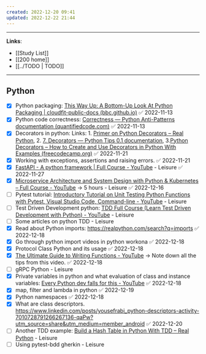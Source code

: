 ```yaml
---
created: 2022-12-20 09:41
updated: 2022-12-22 21:44
---
```

---
**Links**: 
- [[Study List]]
- [[200 home]]
- [[../TODO | TODO]]

---
## Python
- [x] Python packaging: [This Way Up: A Bottom-Up Look At Python Packaging | cloudfit-public-docs (bbc.github.io)](https://bbc.github.io/cloudfit-public-docs/packaging/this_way_up.html) ✅ 2022-11-13
- [x] Python code correctness: [Correctness — Python Anti-Patterns documentation (quantifiedcode.com)](https://docs.quantifiedcode.com/python-anti-patterns/correctness/index.html) ✅ 2022-11-13
- [x] Decorators in python: Links: 1. [Primer on Python Decorators – Real Python](https://realpython.com/primer-on-python-decorators/), 2. [7. Decorators — Python Tips 0.1 documentation](https://book.pythontips.com/en/latest/decorators.html), 3.[Python Decorators – How to Create and Use Decorators in Python With Examples (freecodecamp.org)](https://www.freecodecamp.org/news/python-decorators-explained-with-examples/) ✅ 2022-11-21
- [x] Working with exceptions, assertions and raising errors. ✅ 2022-11-21
- [x] [FastAPI - A python framework | Full Course - YouTube](https://www.youtube.com/watch?v=7t2alSnE2-I) - Leisure ✅ 2022-11-27
- [x] [Microservice Architecture and System Design with Python & Kubernetes – Full Course - YouTube](https://www.youtube.com/watch?v=hmkF77F9TLw) -> 5 hours - Leisure ✅ 2022-12-16
- [ ]  Pytest tutorial: [Introductory Tutorial on Unit Testing Python Functions with Pytest, Visual Studio Code, Command-line - YouTube](https://www.youtube.com/watch?v=UMgxJvozR5A) - Leisure
- [ ] Test Driven Development python: [TDD Full Course (Learn Test Driven Development with Python) - YouTube](https://www.youtube.com/watch?v=eAPmXQ0dC7Q) - Leisure
- [ ] Some articles on python TDD - Leisure
- [x] Read about Python imports: https://realpython.com/search?q=imports ✅ 2022-12-18
- [x] Go through python import videos in python workona ✅ 2022-12-18
- [x] Protocol Class Python and its usage ✅ 2022-12-18
- [x] [The Ultimate Guide to Writing Functions - YouTube](https://www.youtube.com/watch?v=yatgY4NpZXE) -> Note down all the tips from this video. ✅ 2022-12-18
- [ ] gRPC Python - Leisure
- [x] Private variables in python and what evaluation of class and instance variables: [Every Python dev falls for this - YouTube](https://www.youtube.com/watch?v=0hrEaA3N3lk) ✅ 2022-12-18
- [x] map, filter and lambda in python ✅ 2022-12-19
- [x] Python namespaces ✅ 2022-12-18
- [x] What are class descriptors. https://www.linkedin.com/posts/yousefrabi_python-descriptors-activity-7010728791266267136-qaPw?utm_source=share&utm_medium=member_android ✅ 2022-12-20
- [ ] Another TDD example: [Build a Hash Table in Python With TDD – Real Python](https://realpython.com/python-hash-table/) - Leisure
- [ ] Using pytest-bdd gherkin - Leisure
